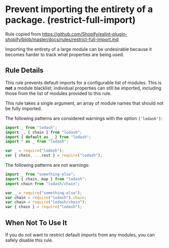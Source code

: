 # Prevent importing the entirety of a package. (restrict-full-import)

Rule copied from https://github.com/Shopify/eslint-plugin-shopify/blob/master/docs/rules/restrict-full-import.md

Importing the entirety of a large module can be undesirable because it becomes harder to track what properties are being used.

## Rule Details

This rule prevents default imports for a configurable list of modules. This is **not** a module blacklist; individual properties can still be imported, including those from the list of modules provided to this rule.

This rule takes a single argument, an array of module names that should not be fully imported.

The following patterns are considered warnings with the option `['lodash']`:

```js
import _ from "lodash";
import _, { chain } from "lodash";
import { default as _ } from "lodash";
import * as _ from "lodash";

var _ = require("lodash");
var { chain, ...rest } = require("lodash");
```

The following patterns are not warnings:

```js
import _ from "something-else";
import { chain, map } from "lodash";
import chain from "lodash/chain";

var _ = require("something-else");
var chain = require("lodash").chain;
var chain = require("lodash/chain");
var { chain } = require("lodash");
```

## When Not To Use It

If you do not want to restrict default imports from any modules, you can safely disable this rule.
